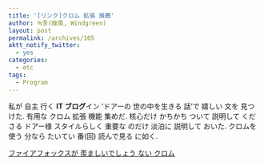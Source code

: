 ```yaml
---
title: '[リンク]クロム 拡張 推薦'
author: 녹풍(綠風, Windgreen)
layout: post
permalink: /archives/105
aktt_notify_twitter:
  - yes
categories:
  - etc
tags:
  - Program
---
```

私が 自主 行く **IT ブログ**イン &#8216;ドアーの 世の中を生きる 話&#8217;で 嬉しい 文を 見つけた. 有用な クロム 拡張 機能 集めだ. 核心だけ かちかち ついて 説明して くださる ドアー様 スタイルらしく 重要な のだけ 淡泊に 説明して おいた. クロムを 使う 分なら たいてい 番(回) 読んで見る に如く.

<a href="http://offree.net/entry/Useful-Chrome-Extensions" target="_blank">ファイアフォックスが 羨ましいでしょう ない クロム</a>